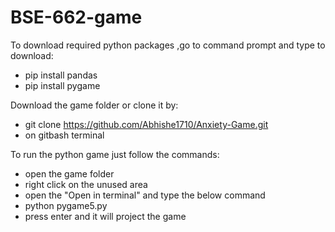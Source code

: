 # BSE-662-game
To download required python packages ,go to command prompt and type to download:
-  pip install pandas
-  pip install pygame


Download the game folder or clone it by:
-  git clone https://github.com/Abhishe1710/Anxiety-Game.git
-  on gitbash terminal
  
To run the python game just follow the commands:
-  open the game folder
-  right click on the unused area
-  open the "Open in terminal" and type the below command
-  python pygame5.py
-  press enter and it will project the game

